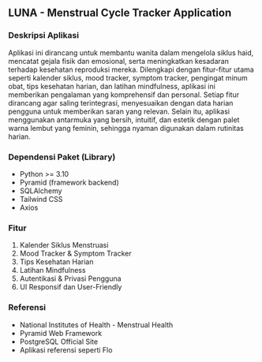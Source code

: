 ## LUNA - Menstrual Cycle  Tracker Application

### Deskripsi Aplikasi
Aplikasi ini dirancang untuk membantu wanita dalam mengelola siklus haid, mencatat gejala fisik dan emosional, serta meningkatkan kesadaran terhadap kesehatan reproduksi mereka. Dilengkapi dengan fitur-fitur utama seperti kalender siklus, mood tracker, symptom tracker, pengingat minum obat, tips kesehatan harian, dan latihan mindfulness, aplikasi ini memberikan pengalaman yang komprehensif dan personal. Setiap fitur dirancang agar saling terintegrasi, menyesuaikan dengan data harian pengguna untuk memberikan saran yang relevan. Selain itu, aplikasi menggunakan antarmuka yang bersih, intuitif, dan estetik dengan palet warna lembut yang feminin, sehingga nyaman digunakan dalam rutinitas harian.

### Dependensi Paket (Library)
- Python >= 3.10
- Pyramid (framework backend)
- SQLAlchemy
- Tailwind CSS 
- Axios

### Fitur
1. Kalender Siklus Menstruasi
2. Mood Tracker & Symptom Tracker
3. Tips Kesehatan Harian
4. Latihan Mindfulness
5. Autentikasi & Privasi Pengguna
6. UI Responsif dan User-Friendly

### Referensi 
- National Institutes of Health - Menstrual Health
- Pyramid Web Framework
- PostgreSQL Official Site
- Aplikasi referensi seperti Flo
